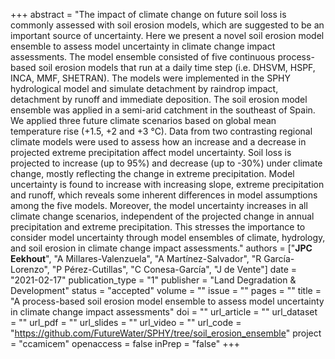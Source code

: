 +++
abstract = "The impact of climate change on future soil loss is commonly assessed with soil erosion models, which are suggested to be an important source of uncertainty. Here we present a novel soil erosion model ensemble to assess model uncertainty in climate change impact assessments. The model ensemble consisted of five continuous process-based soil erosion models that run at a daily time step (i.e. DHSVM, HSPF, INCA, MMF, SHETRAN). The models were implemented in the SPHY hydrological model and simulate detachment by raindrop impact, detachment by runoff and immediate deposition. The soil erosion model ensemble was applied in a semi-arid catchment in the southeast of Spain. We applied three future climate scenarios based on global mean temperature rise (+1.5, +2 and +3 °C). Data from two contrasting regional climate models were used to assess how an increase and a decrease in projected extreme precipitation affect model uncertainty. Soil loss is projected to increase (up to 95%) and decrease (up to -30%) under climate change, mostly reflecting the change in extreme precipitation. Model uncertainty is found to increase with increasing slope, extreme precipitation and runoff, which reveals some inherent differences in model assumptions among the five models. Moreover, the model uncertainty increases in all climate change scenarios, independent of the projected change in annual precipitation and extreme precipitation. This stresses the importance to consider model uncertainty through model ensembles of climate, hydrology, and soil erosion in climate change impact assessments."
authors = ["**JPC Eekhout**", "A Millares-Valenzuela", "A Martínez-Salvador", "R García-Lorenzo", "P Pérez-Cutillas", "C Conesa-García", "J de Vente"]
date = "2021-02-17"
publication_type = "1"
publisher = "Land Degradation & Development"
status = "accepted"
volume = ""
issue = ""
pages = ""
title = "A process-based soil erosion model ensemble to assess model uncertainty in climate change impact assessments"
doi = ""
url_article = ""
url_dataset = ""
url_pdf = ""
url_slides = ""
url_video = ""
url_code = "https://github.com/FutureWater/SPHY/tree/soil_erosion_ensemble"
project = "ccamicem"
openaccess = false
inPrep = "false"
+++